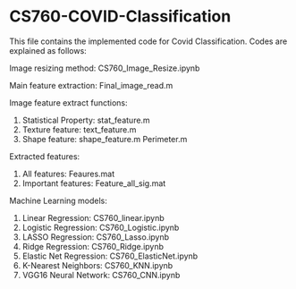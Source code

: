 # CS760-COVID-Classification

This file contains the implemented code for Covid Classification. 
Codes are explained as follows:

Image resizing method:   CS760_Image_Resize.ipynb

Main feature extraction: Final_image_read.m

Image feature extract functions:

1. Statistical Property: stat_feature.m
2. Texture feature:      text_feature.m
3. Shape feature:        shape_feature.m
                         Perimeter.m
   
Extracted features:
1. All features:         Feaures.mat
2. Important features:   Feature_all_sig.mat


Machine Learning models:
1. Linear Regression:       CS760_linear.ipynb
2. Logistic Regression:     CS760_Logistic.ipynb
3. LASSO Regression:        CS760_Lasso.ipynb
4. Ridge Regression:        CS760_Ridge.ipynb
5. Elastic Net Regression:  CS760_ElasticNet.ipynb
6. K-Nearest Neighbors:     CS760_KNN.ipynb
7. VGG16 Neural Network:    CS760_CNN.ipynb
